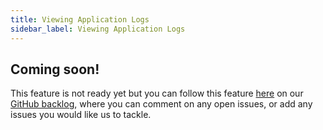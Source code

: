 ```yaml
---
title: Viewing Application Logs
sidebar_label: Viewing Application Logs
---
```


## Coming soon!

This feature is not ready yet but you can follow this feature [here](https://github.com/kintohub/backlog/issues/14) on our [GitHub backlog](https://github.com/kintohub/backlog), where you can comment on any open issues, or add any issues you would like us to tackle.
